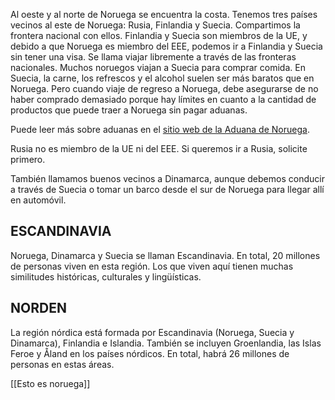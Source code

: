 Al oeste y al norte de Noruega se encuentra la costa. Tenemos tres países vecinos al este de Noruega: Rusia, Finlandia y Suecia. Compartimos la frontera nacional con ellos. Finlandia y Suecia son miembros de la UE, y debido a que Noruega es miembro del EEE, podemos ir a Finlandia y Suecia sin tener una visa. Se llama viajar libremente a través de las fronteras nacionales. Muchos noruegos viajan a Suecia para comprar comida. En Suecia, la carne, los refrescos y el alcohol suelen ser más baratos que en Noruega. Pero cuando viaje de regreso a Noruega, debe asegurarse de no haber comprado demasiado porque hay límites en cuanto a la cantidad de productos que puede traer a Noruega sin pagar aduanas.

Puede leer más sobre aduanas en el [sitio web de la Aduana de Noruega](https://toll.no/no/reise-til-og-fra-norge/reise-til-norge/).

Rusia no es miembro de la UE ni del EEE. Si queremos ir a Rusia, solicite primero.

También llamamos buenos vecinos a Dinamarca, aunque debemos conducir a través de Suecia o tomar un barco desde el sur de Noruega para llegar allí en automóvil.

## ESCANDINAVIA

Noruega, Dinamarca y Suecia se llaman Escandinavia. En total, 20 millones de personas viven en esta región. Los que viven aquí tienen muchas similitudes históricas, culturales y lingüísticas.

## NORDEN

La región nórdica está formada por Escandinavia (Noruega, Suecia y Dinamarca), Finlandia e Islandia. También se incluyen Groenlandia, las Islas Feroe y Åland en los países nórdicos. En total, habrá 26 millones de personas en estas áreas.


[[Esto es noruega]]